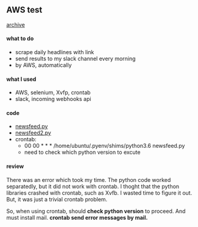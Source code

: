 ## AWS test
[archive](https://github.com/Moons08/personal-project-archive)

#### what to do
- scrape daily headlines with link
- send results to my slack channel every morning
- by AWS, automatically

#### what I used
- AWS, selenium, Xvfp, crontab
- slack, incoming webhooks api

#### code
- [newsfeed.py](https://github.com/Moons08/personal-project-archive/blob/master/180228_AWS_crontab/newsfeed.py)
- [newsfeed2.py](https://github.com/Moons08/personal-project-archive/blob/master/180228_AWS_crontab/newsfeed2.py)
- crontab:
    - 00 00  * * * /home/ubuntu/.pyenv/shims/python3.6 newsfeed.py
    - need to check which python version to excute

#### review
There was an error which took my time. The python code worked separatedly, but it did not work with crontab. I thoght that the python libraries crashed with crontab, such as Xvfb. I wasted time to figure it out. But, it was just a trivial crontab problem.

So, when using crontab, should **check python version** to proceed. And must install mail. **crontab send error messages by mail.**
